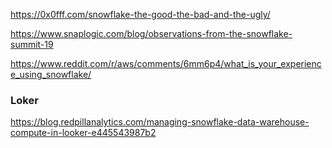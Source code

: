 <https://0x0fff.com/snowflake-the-good-the-bad-and-the-ugly/>

<https://www.snaplogic.com/blog/observations-from-the-snowflake-summit-19>

<https://www.reddit.com/r/aws/comments/6mm6p4/what_is_your_experience_using_snowflake/>

### Loker
<https://blog.redpillanalytics.com/managing-snowflake-data-warehouse-compute-in-looker-e445543987b2>
